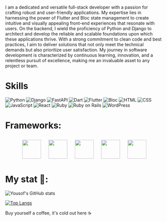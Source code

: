 I am a dedicated and versatile full-stack developer with a passion for crafting robust and user-friendly applications. My expertise lies in harnessing the power of Flutter and Bloc state management to create intuitive and visually appealing front-end experiences that resonate with users. On the backend, I wield the proficiency of Python and Django to architect and develop the reliable and scalable foundations upon which these applications thrive. With a strong commitment to clean code and best practices, I aim to deliver solutions that not only meet the technical demands but also prioritize user satisfaction. My journey in software development is characterized by continuous learning, innovation, and a relentless pursuit of excellence, making me an invaluable asset to any project or team.


# Skills

![Python](https://img.shields.io/badge/Python-blue?style=for-the-badge&logo=python)
![Django](https://img.shields.io/badge/Django-green?style=for-the-badge&logo=django)
![FastAPI](https://img.shields.io/badge/FastAPI-blue?style=for-the-badge&logo=fastapi)
![Dart](https://img.shields.io/badge/Dart-blue?style=for-the-badge&logo=dart)
![Flutter](https://img.shields.io/badge/Flutter-blue?style=for-the-badge&logo=flutter)
![Bloc](https://img.shields.io/badge/Bloc-blue?style=for-the-badge&logo=flutter)
![HTML](https://img.shields.io/badge/HTML-orange?style=for-the-badge&logo=html5)
![CSS](https://img.shields.io/badge/CSS-blue?style=for-the-badge&logo=css3)
![JavaScript](https://img.shields.io/badge/JavaScript-yellow?style=for-the-badge&logo=javascript)
![React](https://img.shields.io/badge/React-blue?style=for-the-badge&logo=react)
![Ruby](https://img.shields.io/badge/Ruby-red?style=for-the-badge&logo=ruby)
![Ruby on Rails](https://img.shields.io/badge/Ruby%20on%20Rails-red?style=for-the-badge&logo=rubyonrails)
![WordPress](https://img.shields.io/badge/WordPress-blue?style=for-the-badge&logo=wordpress)



<h1>Frameworks:</h1>

<div align="center">
  <img src="https://seeklogo.com/images/D/django-logo-4C5ECF7036-seeklogo.com.png" height="60" style="margin: 10px">
  <img src="https://seeklogo.com/images/F/flutter-logo-5086DD11C5-seeklogo.com.png" height="60" style="margin: 10px">
  <img src="https://gitlab.com/uploads/-/system/project/avatar/17520894/ruby-on-rails-512.png" height="60" style="margin: 10px">
  <img src="https://falcon.readthedocs.io/en/stable/_static/img/logo.svg" height="60" style="margin: 10px">
  <img src="https://cdn.worldvectorlogo.com/logos/fastapi.svg" height="60" style="margin: 10px">
</div>


<h1>My stat 🤔:</h1>

![Yousof's GitHub stats](https://github-readme-stats.vercel.app/api?username=YOUSSSOF&show_icons=true&theme=dracula)

[![Top Langs](https://github-readme-stats.vercel.app/api/top-langs/?username=YOUSSSOF&theme=dracula)](https://github.com/anuraghazra/github-readme-stats)


Buy yourself a coffee, it's cold out here ☕
